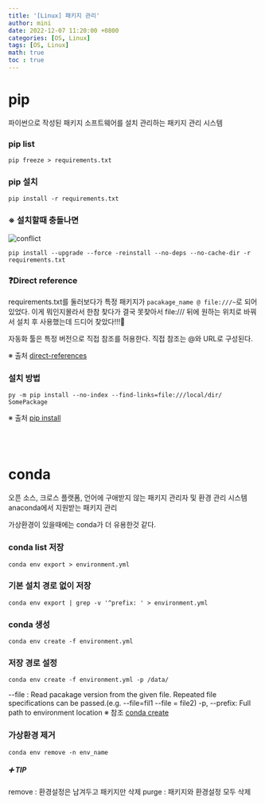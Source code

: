 ```yaml
---
title: '[Linux] 패키지 관리'
author: mini
date: 2022-12-07 11:20:00 +0800
categories: [OS, Linux]
tags: [OS, Linux]
math: true
toc : true
---
```


# pip
 파이썬으로 작성된 패키지 소프트웨어를 설치 관리하는 패키지 관리 시스템

### pip list
```
pip freeze > requirements.txt
```
### pip 설치
```
pip install -r requirements.txt
```
### ※ 설치할때 충돌나면
![conflict](/assets/img/posts/conflict_error.PNG)
```
pip install --upgrade --force -reinstall --no-deps --no-cache-dir -r requirements.txt
```
### ❓Direct reference
requirements.txt를 둘러보다가 특정 패키지가 `pacakage_name @ file:///~`로 되어있었다.
이게 뭐인지몰라서 한참 찾다가 결국 못찾아서 file:/// 뒤에 원하는 위치로 바꿔서 설치 후 사용했는데 드디어 찾았다!!!🤩

자동화 툴은 특정 버전으로 직접 참조를 허용한다. 직접 참조는 @와 URL로 구성된다.

※ 출처
[direct-references](https://peps.python.org/pep-0440/#direct-references)

### 설치 방법
```
py -m pip install --no-index --find-links=file:///local/dir/ SomePackage
```
※ 출처
[pip install](https://pip.pypa.io/en/stable/cli/pip_install/)


<br/><br/>
# conda
오픈 소스, 크로스 플랫폼, 언어에 구애받지 않는 패키지 관리자 및 환경 관리 시스템
anaconda에서 지원받는 패키지 관리

가상환경이 있을때에는 conda가 더 유용한것 같다.

### conda list 저장
```
conda env export > environment.yml
```
### 기본 설치 경로 없이 저장
```
conda env export | grep -v '^prefix: ' > environment.yml
```

### conda 생성
```
conda env create -f environment.yml
```
### 저장 경로 설정
```
conda env create -f environment.yml -p /data/
```
 --file : Read pacakage version from the given file. Repeated file specifications can be passed.(e.g. --file=fil1 --file = file2)
 -p, --prefix: Full path to environment location
 ※ 참조
[conda create](https://docs.conda.io/projects/conda/en/latest/commands/create.html)

### 가상환경 제거
```
conda env remove -n env_name
```

##### ➕ TIP
remove : 환경설정은 남겨두고 패키지만 삭제
purge : 패키지와 환경설정 모두 삭제



